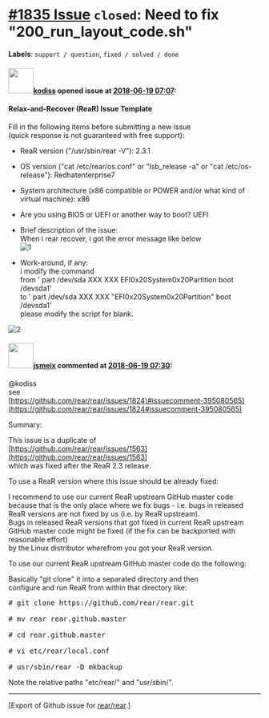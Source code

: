 [\#1835 Issue](https://github.com/rear/rear/issues/1835) `closed`: Need to fix "200\_run\_layout\_code.sh"
==========================================================================================================

**Labels**: `support / question`, `fixed / solved / done`

#### <img src="https://avatars.githubusercontent.com/u/19543458?v=4" width="50">[kodiss](https://github.com/kodiss) opened issue at [2018-06-19 07:07](https://github.com/rear/rear/issues/1835):

#### Relax-and-Recover (ReaR) Issue Template

Fill in the following items before submitting a new issue  
(quick response is not guaranteed with free support):

-   ReaR version ("/usr/sbin/rear -V"): 2.3.1

-   OS version ("cat /etc/rear/os.conf" or "lsb\_release -a" or "cat
    /etc/os-release"): Redhatenterprise7

-   System architecture (x86 compatible or POWER and/or what kind of
    virtual machine): x86

-   Are you using BIOS or UEFI or another way to boot? UEFI

-   Brief description of the issue:  
    When i rear recover, i got the error message like below  
    ![1](https://user-images.githubusercontent.com/19543458/41581751-7f7234ba-73da-11e8-8445-25be0f2f5df0.png)

-   Work-around, if any:  
    i modify the command  
    from ' part /dev/sda XXX XXX EFI0x20System0x20Partition boot
    /devsda1'  
    to ' part /dev/sda XXX XXX "EFI0x20System0x20Partition" boot
    /devsda1'  
    please modify the script for blank.

![2](https://user-images.githubusercontent.com/19543458/41581752-814ea37c-73da-11e8-9211-a5d5b5b55d71.png)

#### <img src="https://avatars.githubusercontent.com/u/1788608?u=925fc54e2ce01551392622446ece427f51e2f0ce&v=4" width="50">[jsmeix](https://github.com/jsmeix) commented at [2018-06-19 07:30](https://github.com/rear/rear/issues/1835#issuecomment-398302751):

@kodiss  
see  
[https://github.com/rear/rear/issues/1824\#issuecomment-395080565](https://github.com/rear/rear/issues/1824#issuecomment-395080565)

Summary:

This issue is a duplicate of  
[https://github.com/rear/rear/issues/1563](https://github.com/rear/rear/issues/1563)  
which was fixed after the ReaR 2.3 release.

To use a ReaR version where this issue should be already fixed:

I recommend to use our current ReaR upstream GitHub master code  
because that is the only place where we fix bugs - i.e. bugs in
released  
ReaR versions are not fixed by us (i.e. by ReaR upstream).  
Bugs in released ReaR versions that got fixed in current ReaR upstream  
GitHub master code might be fixed (if the fix can be backported with
reasonable effort)  
by the Linux distributor wherefrom you got your ReaR version.

To use our current ReaR upstream GitHub master code do the following:

Basically "git clone" it into a separated directory and then  
configure and run ReaR from within that directory like:

<pre>
# git clone https://github.com/rear/rear.git

# mv rear rear.github.master

# cd rear.github.master

# vi etc/rear/local.conf

# usr/sbin/rear -D mkbackup
</pre>

Note the relative paths "etc/rear/" and "usr/sbin/".

------------------------------------------------------------------------

\[Export of Github issue for
[rear/rear](https://github.com/rear/rear).\]
